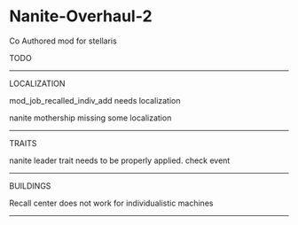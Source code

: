 # Nanite-Overhaul-2
Co Authored mod for stellaris

TODO

---------------------------------------------------------------------------

LOCALIZATION

mod_job_recalled_indiv_add needs localization

nanite mothership missing some localization

------------------------------------------------------------------------------

TRAITS

nanite leader trait needs to be properly applied. check event

-----------------------------------------------------------------------------

BUILDINGS

Recall center does not work for individualistic machines

---------------------------------------------------------------------------
